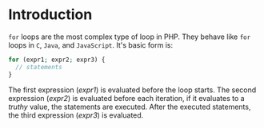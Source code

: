 # Introduction

`for` loops are the most complex type of loop in PHP. They behave like `for` loops in `C`, `Java`, and `JavaScript`. It's basic form is:

```php
for (expr1; expr2; expr3) {
  // statements
}
```

The first expression (_expr1_) is evaluated before the loop starts. The second expression (_expr2_) is evaluated before each iteration, if it evaluates to a _truthy_ value, the statements are executed. After the executed statements, the third expression (_expr3_) is evaluated.
